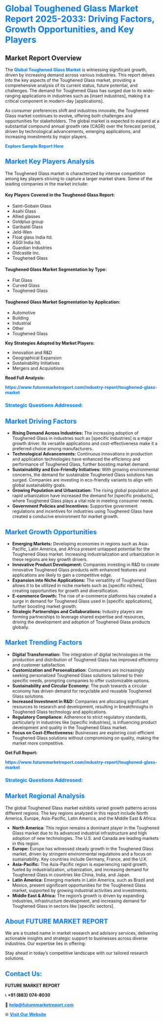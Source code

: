 <h1 style="color: #007BFF;">Global Toughened Glass Market Report 2025-2033: Driving Factors, Growth Opportunities, and Key Players</h1>

<section id="overview">
<h2>Market Report Overview</h2>
<p>The <a href="https://www.futuremarketreport.com/industry-report/toughened-glass-market" style="color: #007BFF; text-decoration: none;"><strong>Global Toughened Glass Market</strong></a> is witnessing significant growth, driven by increasing demand across various industries. This report delves into the key aspects of the Toughened Glass market, providing a comprehensive analysis of its current status, future potential, and challenges. The demand for Toughened Glass has surged due to its wide-ranging applications in industries such as [insert industries], making it a critical component in modern-day [applications].</p>
<p>As consumer preferences shift and industries innovate, the Toughened Glass market continues to evolve, offering both challenges and opportunities for stakeholders. The global market is expected to expand at a substantial compound annual growth rate (CAGR) over the forecast period, driven by technological advancements, emerging applications, and increasing investments by major players.</p>
</section>

<section id="overview">
<p><a href="https://www.futuremarketreport.com/request-sample/reportId=107437" style="color: #007BFF; text-decoration: none;"><strong>Explore Sample Report Here</strong></a></p>
</section>

<section id="key-players">
<h2 style="color: #007BFF;">Market Key Players Analysis</h2>
<p>The Toughened Glass market is characterized by intense competition among key players striving to capture a larger market share. Some of the leading companies in the market include:</p>
<h4>Key Players Covered in the Toughened Glass Report:</h4>
<ul><li>Saint-Gobain Glass</li><li>Asahi Glass</li><li>Allied glasses</li><li>Goldplus group</li><li>Garibaldi Glass</li><li>Jeld-Wen</li><li>Float glass India ltd.</li><li>ASGI India ltd.</li><li>Guardian Industries</li><li>Oldcastle Inc.</li><li>Toughened Glass</li></ul>
<h4>Toughened Glass Market Segmentation by Type:</h4>
<ul><li>Flat Glass</li><li>Curved Glass</li><li>Toughened Glass</li></ul>

<h4>Toughened Glass Market Segmentation by Application:</h4>
<ul><li>Automotive</li><li>Building</li><li>Industrial</li><li>Other</li><li>Toughened Glass</li></ul>
<p><strong>Key Strategies Adopted by Market Players:</strong></p>
<ul>
<li>Innovation and R&D</li>
<li>Geographical Expansion</li>
<li>Sustainability Initiatives</li>
<li>Mergers and Acquisitions</li>
</ul>
</section>

<section>
<p><strong>Read Full Analysis: </strong></p><a href="https://www.futuremarketreport.com/industry-report/toughened-glass-market" style="color: #007BFF; text-decoration: none;"><strong>https://www.futuremarketreport.com/industry-report/toughened-glass-market</strong></a>
<h3 style="color: #007BFF;">Strategic Questions Addressed:</h3>
</section>

<section id="driving-factors">
<h2 style="color: #007BFF;">Market Driving Factors</h2>
<ul>
<li><strong>Rising Demand Across Industries:</strong> The increasing adoption of Toughened Glass in industries such as [specific industries] is a major growth driver. Its versatile applications and cost-effectiveness make it a preferred choice among manufacturers.</li>
<li><strong>Technological Advancements:</strong> Continuous innovations in production and application technologies have enhanced the efficiency and performance of Toughened Glass, further boosting market demand.</li>
<li><strong>Sustainability and Eco-Friendly Initiatives:</strong> With growing environmental concerns, the demand for sustainable Toughened Glass solutions has surged. Companies are investing in eco-friendly variants to align with global sustainability goals.</li>
<li><strong>Growing Population and Urbanization:</strong> The rising global population and rapid urbanization have increased the demand for [specific products], where Toughened Glass plays a vital role in meeting consumer needs.</li>
<li><strong>Government Policies and Incentives:</strong> Supportive government regulations and incentives for industries using Toughened Glass have created a conducive environment for market growth.</li>
</ul>
</section>

<section id="growth-opportunities">
<h2 style="color: #007BFF;">Market Growth Opportunities</h2>
<ul>
<li><strong>Emerging Markets:</strong> Developing economies in regions such as Asia-Pacific, Latin America, and Africa present untapped potential for the Toughened Glass market. Increasing industrialization and urbanization in these regions are key growth drivers.</li>
<li><strong>Innovative Product Development:</strong> Companies investing in R&D to create innovative Toughened Glass products with enhanced features and applications are likely to gain a competitive edge.</li>
<li><strong>Expansion into Niche Applications:</strong> The versatility of Toughened Glass allows it to be utilized in niche markets such as [specific niches], creating opportunities for growth and diversification.</li>
<li><strong>E-commerce Growth:</strong> The rise of e-commerce platforms has created a surge in demand for Toughened Glass used in [specific applications], further boosting market growth.</li>
<li><strong>Strategic Partnerships and Collaborations:</strong> Industry players are forming partnerships to leverage shared expertise and resources, driving the development and adoption of Toughened Glass products globally.</li>
</ul>
</section>

<section id="trending-factors">
<h2 style="color: #007BFF;">Market Trending Factors</h2>
<ul>
<li><strong>Digital Transformation:</strong> The integration of digital technologies in the production and distribution of Toughened Glass has improved efficiency and customer satisfaction.</li>
<li><strong>Customization and Personalization:</strong> Consumers are increasingly seeking personalized Toughened Glass solutions tailored to their specific needs, prompting companies to offer customizable options.</li>
<li><strong>Sustainability and Circular Economy:</strong> The push towards a circular economy has driven demand for recyclable and reusable Toughened Glass solutions.</li>
<li><strong>Increased Investment in R&D:</strong> Companies are allocating significant resources to research and development, resulting in breakthroughs in Toughened Glass technology and applications.</li>
<li><strong>Regulatory Compliance:</strong> Adherence to strict regulatory standards, particularly in industries like [specific industries], is influencing product development and quality in the Toughened Glass market.</li>
<li><strong>Focus on Cost-Effectiveness:</strong> Businesses are exploring cost-efficient Toughened Glass solutions without compromising on quality, making the market more competitive.</li>
</ul>
</section>

<section>
<p><strong>Get Full Report: </strong></p><a href="https://www.futuremarketreport.com/industry-report/toughened-glass-market" style="color: #007BFF; text-decoration: none;"><strong>https://www.futuremarketreport.com/industry-report/toughened-glass-market</strong></a>
<h3 style="color: #007BFF;">Strategic Questions Addressed:</h3>
</section>


<section id="regional-analysis">
<h2 style="color: #007BFF;">Market Regional Analysis</h2>
<p>The global Toughened Glass market exhibits varied growth patterns across different regions. The key regions analyzed in this report include North America, Europe, Asia-Pacific, Latin America, and the Middle East & Africa:</p>
<ul>
<li><strong>North America:</strong> This region remains a dominant player in the Toughened Glass market due to its advanced industrial infrastructure and high adoption of new technologies. The U.S. and Canada are leading markets in this region.</li>
<li><strong>Europe:</strong> Europe has witnessed steady growth in the Toughened Glass market, driven by stringent environmental regulations and a focus on sustainability. Key countries include Germany, France, and the U.K.</li>
<li><strong>Asia-Pacific:</strong> The Asia-Pacific region is experiencing rapid growth, fueled by industrialization, urbanization, and increasing demand for Toughened Glass in countries like China, India, and Japan.</li>
<li><strong>Latin America:</strong> Emerging markets in Latin America, such as Brazil and Mexico, present significant opportunities for the Toughened Glass market, supported by growing industrial activities and investments.</li>
<li><strong>Middle East & Africa:</strong> The region’s growth is driven by expanding industries, infrastructure development, and increasing demand for Toughened Glass in sectors like [specific sectors].</li>
</ul>
</section>

<footer>
<h2 style="color: #007BFF;">About FUTURE MARKET REPORT</h2>
<p>We are a trusted name in market research and advisory services, delivering actionable insights and strategic support to businesses across diverse industries. Our expertise lies in offering:</p>

<p>Stay ahead in today’s competitive landscape with our tailored research solutions.</p>

<h2 style="color: #007BFF;">Contact Us:</h2>
<p><strong>FUTURE MARKET REPORT</strong></p>
<p>📞 <strong>+91 (883) 074-8030</strong></p>
<p>📧 <strong><a href="mailto:help@futuremarketreport.com" style="color: #007BFF;">help@futuremarketreport.com</a></strong></p>
<p>🌐 <strong><a href="https://www.futuremarketreport.com/" style="color: #007BFF;">Visit Our Website</a></strong></p>
</footer>